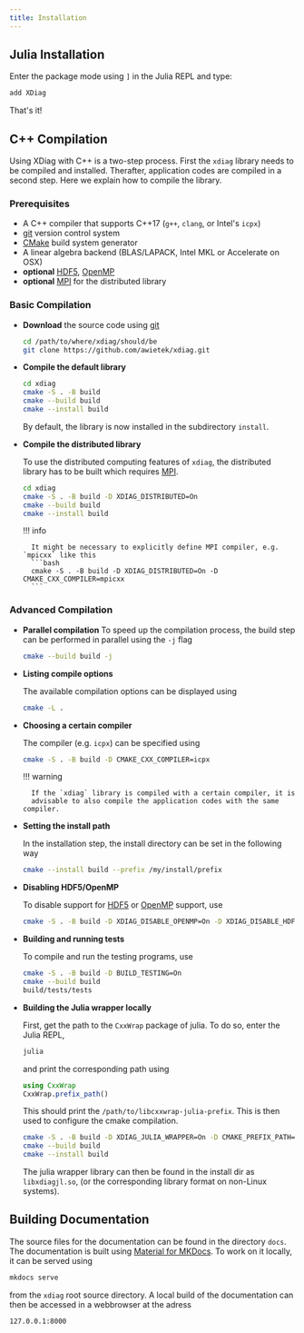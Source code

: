 ```yaml
---
title: Installation
---
```


## Julia Installation

Enter the package mode using `]` in the Julia REPL and type:
```julia
add XDiag
```

That's it!

## C++ Compilation

Using XDiag with C++ is a two-step process. First the `xdiag` library needs
to be compiled and installed. Therafter, application codes are compiled
in a second step. Here we explain how to compile the library.

### Prerequisites

* A C++ compiler that supports C++17 (`g++`, `clang`, or Intel's `icpx`)
* [git](https://git-scm.com/) version control system
* [CMake](https://cmake.org/) build system generator 
* A linear algebra backend (BLAS/LAPACK, Intel MKL or Accelerate on OSX)
* **optional** [HDF5](https://www.hdfgroup.org/solutions/hdf5/), [OpenMP](https://www.openmp.org/)
* **optional** [MPI](https://en.wikipedia.org/wiki/Message_Passing_Interface) for the distributed library

### Basic Compilation

- **Download** the source code using [git](https://git-scm.com/)
  ```bash
  cd /path/to/where/xdiag/should/be
  git clone https://github.com/awietek/xdiag.git
  ```

- **Compile the default library**
  ``` bash
  cd xdiag
  cmake -S . -B build
  cmake --build build
  cmake --install build
  ```
  By default, the library is now installed in the subdirectory `install`.

- **Compile the distributed library**

    To use the distributed computing features of `xdiag`, the distributed
    library has to be built which requires [MPI](https://en.wikipedia.org/wiki/Message_Passing_Interface).
    ``` bash
    cd xdiag
    cmake -S . -B build -D XDIAG_DISTRIBUTED=On
    cmake --build build
    cmake --install build
    ```

    !!! info

        It might be necessary to explicitly define MPI compiler, e.g. `mpicxx` like this
        ```bash
        cmake -S . -B build -D XDIAG_DISTRIBUTED=On -D CMAKE_CXX_COMPILER=mpicxx
        ```

### Advanced Compilation

- **Parallel compilation**
    To speed up the compilation process, the build step can be performed in parallel using the `-j` flag

    ```bash
    cmake --build build -j
    ```

- **Listing compile options**

    The available compilation options can be displayed using
    ``` bash
    cmake -L .
    ```

- **Choosing a certain compiler**

    The compiler (e.g. `icpx`) can be specified using
    ``` bash
    cmake -S . -B build -D CMAKE_CXX_COMPILER=icpx
    ```

    !!! warning 

        If the `xdiag` library is compiled with a certain compiler, it is
        advisable to also compile the application codes with the same compiler.

- **Setting the install path**

    In the installation step, the install directory can be set in the following way
    ```bash
    cmake --install build --prefix /my/install/prefix
    ```

- **Disabling HDF5/OpenMP**

    To disable support for [HDF5](https://www.hdfgroup.org/solutions/hdf5/)
    or [OpenMP](https://www.openmp.org/) support, use
    ```bash
    cmake -S . -B build -D XDIAG_DISABLE_OPENMP=On -D XDIAG_DISABLE_HDF5=On
    ```
    
- **Building and running tests**

    To compile and run the testing programs, use
    ``` bash
    cmake -S . -B build -D BUILD_TESTING=On
    cmake --build build
    build/tests/tests
    ```

- **Building the Julia wrapper locally**

    First, get the path to the `CxxWrap` package of julia. To do so, enter the Julia REPL,
    ```bash
    julia
    ```
    and print the corresponding path using
    ```julia
    using CxxWrap
    CxxWrap.prefix_path()
    ```
    This should print the `/path/to/libcxxwrap-julia-prefix`. This is then used to configure the cmake compilation.
    ``` bash
    cmake -S . -B build -D XDIAG_JULIA_WRAPPER=On -D CMAKE_PREFIX_PATH=/path/to/libcxxwrap-julia-prefix
    cmake --build build
    cmake --install build
    ```
    The julia wrapper library can then be found in the install dir as `libxdiagjl.so`, (or the corresponding library format on non-Linux systems).
	
## Building Documentation
The source files for the documentation can be found in the directory `docs`. The documentation is built using [Material for MKDocs](https://squidfunk.github.io/mkdocs-material/). To work on it locally, it can be served using 

```bash
mkdocs serve
```

from the `xdiag` root source directory. A local build of the documentation can then be accessed in a webbrowser at the adress

```
127.0.0.1:8000
```
